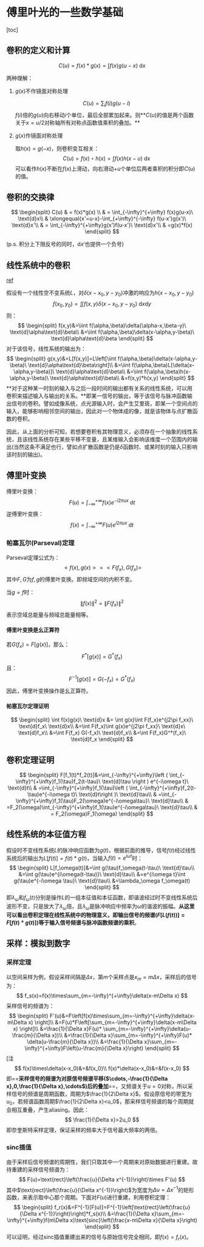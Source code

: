 # 傅里叶光的一些数学基础

[toc]

## 卷积的定义和计算

$$
C(u)=f(x)*g(x)=\int f(x)g(u-x)\ \text{d} x
$$

两种理解：

1. $g(x)$不作镜面对称处理

   
   $$
   C(u)=\sum_i f(i)g(u-i)
   $$
   $f(i)$倍的$g(u)$向右移动$i$个单位，最后全部累加起来。则**$C(u)$的值是两个函数关于$x=u/2$对称轴所有对称点函数值乘积的叠加。**

2. $g(x)$作镜面对称处理

   取$h(x)=g(-x)$，则卷积变互相关：
   $$
   C(u)=f(x)\star h(x)=\int f(x)h(x-u)\ \text{d}x
   $$
   可以看作$h(x)$不断在$f(x)$上滑动，向右滑动$+u$个单位后两者乘积的积分即$C(u)$的值。

## 卷积的交换律

$$
\begin{split}
C(u) & = f(x)*g(x) \\
& = \int_{-\infty}^{+\infty} f(x)g(u-x)\ \text{d}x\\
& \xlongequal{x'=u-x}-\int_{+\infty}^{-\infty} f(u-x')g(x')\ \text{d}x'\\
& = \int_{-\infty}^{+\infty}g(x')f(u-x')\ \text{d}x'\\
& =g(x)*f(x)
\end{split}
$$

(p.s. 积分上下限反号的同时，$\text{d}x'$也提供一个负号)

## 线性系统中的卷积

[ref](https://www.zhihu.com/question/22298352)

假设有一个线性空不变系统$L$，对$\delta(x-x_0,y-y_0)$冲激的响应为$h(x-x_0,y-y_0)$
$$
f(x_0,y_0)=\iint f(x,y)\delta(x-x_0,y-y_0)\ \text{d}x\text{d}y
$$
则：
$$
\begin{split}
f(x,y)&=\iint f(\alpha,\beta)\delta(\alpha-x,\beta-y)\ \text{d}\alpha\text{d}\beta\\
&=\iint f(\alpha,\beta)\delta(x-\alpha,y-\beta)\ \text{d}\alpha\text{d}\beta
\end{split}
$$
对于该信号，线性系统的输出为：
$$
\begin{split}
g(x,y)&=L[f(x,y)]=L\left[\iint f(\alpha,\beta)\delta(x-\alpha,y-\beta)\ \text{d}\alpha\text{d}\beta\right]\\
&=\iint f(\alpha,\beta)L[\delta(x-\alpha,y-\beta)]\ \text{d}\alpha\text{d}\beta\\
&=\iint f(\alpha,\beta)h(x-\alpha,y-\beta)\ \text{d}\alpha\text{d}\beta\\
&=f(x,y)*h(x,y)
\end{split}
$$
**对于这种某一时刻的输入与之后一段时间的输出都有关系的线性系统，可以用卷积来描述输入与输出的关系。**即某一信号的输出，等于该信号与脉冲函数输出信号的卷积。譬如成像系统，点光源输入时，会产生艾里斑，即某一个空间点的输入，能够影响相邻空间的输出，因此对一个物体成的像，就是该物体与点扩散函数的卷积。

因此，从上面的分析可知，若想要卷积有其物理意义，必须存在一个抽象的线性系统，且该线性系统存在某些平移不变量，且某维输入会影响该维度一个范围内的输出(当然这条不满足也行，譬如点扩散函数是仍是$\delta$函数时、或某时刻的输入只影响该时刻的输出)。

## 傅里叶变换

傅里叶变换：
$$
F(u)=\int_{-\infty}^{+\infty} f(x)e^{-i2\pi ux}\ \text{d}t
$$
逆傅里叶变换：
$$
f(x)=\int_{-\infty}^{+\infty}F(u)e^{i2\pi ux}\ \text{d}t
$$
### 帕塞瓦尔(Parseval)定理

Parseval定理公式为：
$$
<f(x),g(x)>=<F(f_x),G(f_x)>
$$
其中$F,G$为$f,g$的傅里叶变换。即频域空间的内积不变。

当$g=f$时：
$$
\|f(x)\|^2=\|F(f_x)\|^2
$$
表示空域总能量与频域总能量相等。

#### 傅里叶变换是幺正算符

若$G(f_x)=F[g(x)]$，那么：
$$
F^*[g(x)]=G^*(f_x)
$$
且：
$$
F^{-1}[g(x)]=G(-f_x)=G^*(f_x)
$$
因此，傅里叶变换操作是幺正算符。

#### 帕塞瓦尔定理证明

$$
\begin{split}
\int f(x)g(x)\ \text{d}x &= \int g(x)\int F(f_x)e^{j2\pi f_xx}\ \text{d}f_x\ \text{d}x\\
&=\int F(f_x)\int g(x)e^{j2\pi f_xx}\ \text{d}x\ \text{d}f_x\\
&=\int F(f_x) G(-f_x)\ \text{d}f_x\\
&=\int F(f_x)G^*(f_x)\ \text{d}f_x
\end{split}
$$



## 卷积定理证明

$$
\begin{split}
F[f_1(t)*f_2(t)]&=\int_{-\infty}^{+\infty}\left ( \int_{-\infty}^{+\infty}f_1(\tau)f_2(t-\tau)\ \text{d}\tau \right ) e^{-i\omega t}\ \text{d}t\\
& =\int_{-\infty}^{+\infty}f_1(\tau)\left ( \int_{-\infty}^{+\infty}f_2(t-
\tau)e^{-i\omega t}\ \text{d}t\right )\ \text{d}\tau\\
& =\int_{-\infty}^{+\infty}f_1(\tau)F_2(\omega)e^{-i\omega\tau}\ \text{d}\tau\\
& =F_2(\omega)\int_{-\infty}^{+\infty}f_1(\tau)e^{-i\omega\tau}\ \text{d}\tau\\
& = F_2(\omega)F_1(\omega)
\end{split}
$$

## 线性系统的本征值方程

假设时不变线性系统$L$的脉冲响应函数为$g(t)$，根据前面的推导，信号$f(t)$经过线性系统后的输出为$L[f(t)]=f(t)*g(t)$，当输入$f(t)=e^{i\omega t}$时：
$$
\begin{split}
L[f_\omega(t)]&=\int g(\tau)f_\omega(t-\tau)\ \text{d}\tau\\
&=\int g(\tau)e^{i\omega(t-\tau)}\ \text{d}\tau\\
&=e^{i\omega t}\int g(\tau)e^{-i\omega \tau}\ \text{d}\tau\\
&=\lambda_\omega f_\omega(t)
\end{split}
$$
即$\lambda_\omega$和$f_\omega(t)$分别是操作$L$的一组本征值和本征函数，即谐波经过时不变线性系统后波形不变，只是放大了$\lambda_\omega$倍，且$\lambda_\omega$是脉冲响应中频率为$\omega$的谐波的振幅。**从这里可以看出卷积定理在线性系统中的物理意义，即输出信号的频谱($F[L(f(t))]=F[f(t)*g(t)]$)等于输入信号频谱与脉冲函数频谱的乘积**。

## 采样：模拟到数字

### 采样定理

以空间采样为例，假设采样间隔是$\Delta x$，第$m$个采样点是$x_m=m\Delta x$，采样后的信号为：
$$
f_s(x)=f(x)\times\sum_{m=-\infty}^{+\infty}\delta(x-m\Delta x)
$$
采样信号的频谱为：
$$
\begin{split}
F'(u)&=F\left[f(x)\times\sum_{m=-\infty}^{+\infty}\delta(x-m\Delta x) \right]\\
&=F(u)*F\left[\sum_{m=-\infty}^{+\infty}\delta(x-m\Delta x) \right]\\
&=\frac{1}{\Delta x}F(u)* \sum_{m=-\infty}^{+\infty}\delta(u-\frac{m}{\Delta x})\\
&=\frac{1}{\Delta x}\sum_{m=-\infty}^{+\infty}F(u)* \delta(u-\frac{m}{\Delta x})\\
&=\frac{1}{\Delta x}\sum_{m=-\infty}^{+\infty}F\left(u-\frac{m}{\Delta x}\right)
\end{split}
$$
[注
$$
f(x)\times\delta(x-x_0)&=&f(x_0)\\
f(x)*\delta(x-x_0)&=&f(x-x_0)
$$
即==**采样信号的频谱为对原信号频谱平移($\cdots,-\frac{1}{\Delta x},0,\frac{1}{\Delta x},\cdots$)后的叠加**==，又频谱关于$u=0$对称，所以采样信号的频谱是周期函数，周期为$\frac{1}{2\Delta x}$。假设原信号的带宽为$u_0$，若频谱函数周期$\frac{1}{2\Delta x}<u_0$，那采样信号频谱的每个周期就会相互重叠，产生aliasing。因此：
$$
\frac{1}{\Delta x}>2u_0
$$
即奈奎斯特采样定理，保证采样的频率大于信号最大频率的两倍。

### sinc插值

由于采样后信号频谱的周期性，我们只取其中一个周期来对原始数据进行重建。故待重建的采样信号频谱为：
$$
F(u)=\text{rect}\left(\frac{u}{\Delta x^{-1}}\right)\times F'(u)
$$
其中$\text{rect}\left(\frac{u}{\Delta x^{-1}}\right)$为宽度为$\Delta u=\Delta x^{-1}$的矩形函数，来表示取中心那个周期。下面对$F(u)$进行重建，利用卷积定理：
$$
\begin{split}
f_r(x)&=F^{-1}[F(u)]=F^{-1}\left[\text{rect}\left(\frac{u}{\Delta x^{-1}}\right)\right]*f_s(x)\\
&=\frac{1}{\Delta x}\sum_{m=-\infty}^{+\infty}f(m\Delta x)\text{sinc}\left(\frac{x-m\Delta x}{\Delta x}\right)
\end{split}
$$
可以证明，经过sinc插值重建出来的信号与原始信号完全相同，即$f(x)=f_r(x)$。

